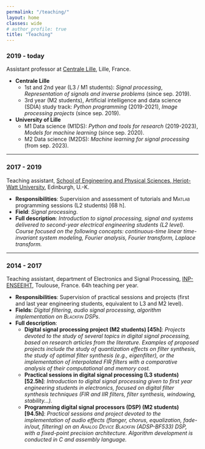 ```yaml
---
permalink: "/teaching/"
layout: home
classes: wide
# author_profile: true
title: "Teaching"
---
```

### 2019 - today

Assistant professor at [Centrale Lille](https://centralelille.fr/), Lille, France.

- **Centrale Lille**
  - 1st and 2nd year (L3 / M1 students): *Signal processing*, *Representation of signals and inverse problems* (since sep. 2019).
  - 3rd year (M2 students), Artificial intelligence and data science (SDIA) study track: *Python programming* (2019-2021), *Image processing projects* (since sep. 2019).
- **University of Lille**
  - M1 Data science (M1DS): *Python and tools for research* (2019-2023), *Models for machine learning* (since sep. 2020).
  - M2 Data science (M2DS): *Machine learning for signal processing* (from sep. 2023).

---

### 2017 - 2019

Teaching assistant, <a href="https://www.hw.ac.uk/schools/engineering-physical-sciences.htm">School of Engineering and Physical Sciences, Heriot-Watt University</a>, Edinburgh, U.-K.  

- **Responsibilities**: Supervision and assessment of tutorials and <span style="font-variant: small-caps">Matlab</span> programming sessions (L2 students) [68 h].  
- **Field**: *Signal processing*.  
- **Full description**: *Introduction to signal processing, signal and systems delivered to second-year electrical engineering students (L2 level). Course focused on the following concepts: continuous-time linear time-invariant system modeling, Fourier analysis, Fourier transform, Laplace transform.*

---

### 2014 - 2017

Teaching assistant, department of Electronics and Signal Processing, <a href="http://www.enseeiht.fr/en/index.html">INP-ENSEEIHT</a>, Toulouse, France. 64h teaching per year.

- **Responsibilities**: Supervision of practical sessions and projects (first and last year engineering students, equivalent to L3 and M2 level).  
- **Fields**: *Digital filtering*, *audio signal processing*, *algorithm implementation on <span style="font-variant: small-caps">Blackfin</span> DSPs*.  
- **Full description**:  
  - **Digital signal processing project (M2 students) [45h]**: *Projects devoted to the study of several topics in digital signal processing, based on research articles from the literature. Examples of proposed projects include the study of quantization effects on filter synthesis, the study of optimal filter synthesis (e.g., eigenfilter), or the implementation of interpolated FIR filters with a comparative analysis of their computational and memory cost.*  
  - **Practical sessions in digital signal processing (L3 students) [52.5h]**: *Introduction to digital signal processing given to first year engineering students in electronics, focused on digital filter synthesis techniques (FIR and IIR filters, filter synthesis, windowing, stability...).*  
  - **Programming digital signal processors (DSP) (M2 students) [94.5h]**: *Practical sessions and project devoted to the implementation of audio effects (flanger, chorus, equalization, fade-in/out, filtering) on an <span style="font-variant: small-caps">Analog Device Blackfin</span> (ADSP-BF533) DSP, with a fixed-point precision architecture. Algorithm development is conducted in C and assembly language.*
